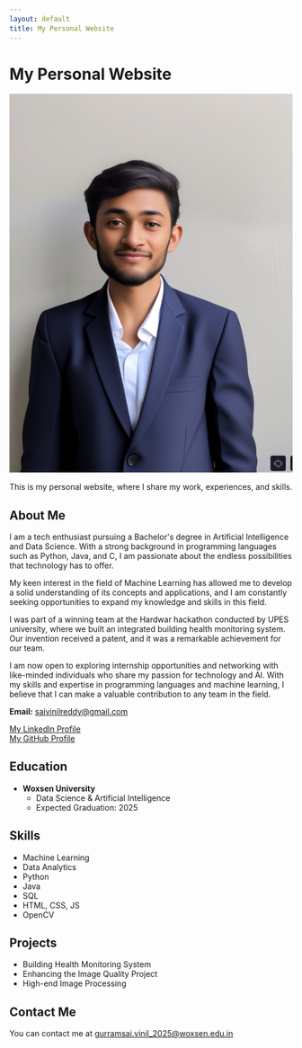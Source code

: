```yaml
---
layout: default
title: My Personal Website
---
```


# My Personal Website

![Vinil's Image](/assets/img/vinil.jpeg)

This is my personal website, where I share my work, experiences, and skills.

## About Me

I am a tech enthusiast pursuing a Bachelor's degree in Artificial Intelligence and Data Science. With a strong background in programming languages such as Python, Java, and C, I am passionate about the endless possibilities that technology has to offer.

My keen interest in the field of Machine Learning has allowed me to develop a solid understanding of its concepts and applications, and I am constantly seeking opportunities to expand my knowledge and skills in this field.

I was part of a winning team at the Hardwar hackathon conducted by UPES university, where we built an integrated building health monitoring system. Our invention received a patent, and it was a remarkable achievement for our team.

I am now open to exploring internship opportunities and networking with like-minded individuals who share my passion for technology and AI. With my skills and expertise in programming languages and machine learning, I believe that I can make a valuable contribution to any team in the field.

**Email:** saivinilreddy@gmail.com

[My LinkedIn Profile](https://www.linkedin.com/in/gurram-sai-vinil-a61537221/)  
[My GitHub Profile](https://github.com/Vinil-0603/)

## Education

- **Woxsen University**
  - Data Science & Artificial Intelligence
  - Expected Graduation: 2025

## Skills

- Machine Learning
- Data Analytics
- Python
- Java
- SQL
- HTML, CSS, JS
- OpenCV

## Projects

- Building Health Monitoring System
- Enhancing the Image Quality Project
- High-end Image Processing

## Contact Me

You can contact me at gurramsai.vinil_2025@woxsen.edu.in

